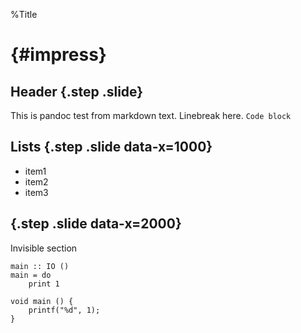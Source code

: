 %Title

# {#impress}

## Header {.step .slide}
This is pandoc test from markdown text.
Linebreak here.
`Code block`

## Lists {.step .slide data-x=1000}
- item1
- item2
- item3

## {.step .slide data-x=2000}
Invisible section

~~~~{.haskell}
main :: IO ()
main = do
	print 1
~~~~

~~~~{.C}
void main () {
	printf("%d", 1);
}
~~~~
